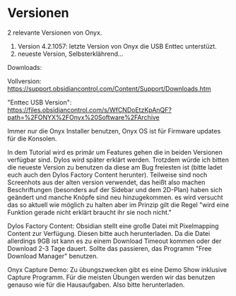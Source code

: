 # Versionen

2 relevante Versionen von Onyx.

1. Version 4.2.1057: letzte Version von Onyx die USB Enttec unterstüzt.
2. neueste Version, Selbsterklährend...

Downloads: 

Vollversion: https://support.obsidiancontrol.com/Content/Support/Downloads.htm

"Enttec USB Version": https://files.obsidiancontrol.com/s/WfCNDoEtzKpAnQF?path=%2FONYX%2FOnyx%20Software%2FArchive

Immer nur die Onyx Installer benutzen, Onyx OS ist für Firmware updates für die Konsolen.

In dem Tutorial wird es primär um Features gehen die in beiden Versionen verfügbar sind. Dylos wird später erklärt werden. Trotzdem würde ich bitten die neueste Version zu benutzen da diese am Bug freiesten ist (bitte ladet euch auch den Dylos Factory Content herunter). Teilweise sind noch Screenhots aus der alten version verwendet, das heißt also machen Beschriftungen (besonders auf der Sidebar und dem 2D-Plan) haben sich geändert und manche Knöpfe sind neu hinzugekommen.  es wird versucht das so aktuell wie möglich zu halten aber im Prinzip gilt die Regel "wird eine Funktion gerade nicht erklärt braucht ihr sie noch nicht."

Dylos Factory Content: Obsidian stellt eine große Datei mit Pixelmapping Content zur Verfügung. Diesen bitte auch herunterladen. Da die Datei allerdings 9GB ist kann es zu einem Download Timeout kommen oder der Download 2-3 Tage dauert. Sollte das passieren, das Programm "Free Download Manager" benutzen.

Onyx Capture Demo: Zu übungszwecken gibt es eine Demo Show inklusive Capture Programm. Für die meisten Übungen werden wir das benutzen genauso wie für die Hausaufgaben. Also bitte herunterladen.